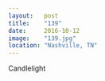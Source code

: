 ```yaml
---
layout:   post
title:    "139"
date:     2016-10-12
image:    "139.jpg"
location: "Nashville, TN"
---
```


Candlelight
